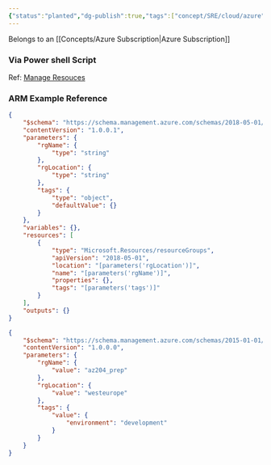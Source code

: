 ```yaml
---
{"status":"planted","dg-publish":true,"tags":["concept/SRE/cloud/azure"],"definition":"Resource groups are logical containers where you can deploy and manage Azure resources like virtual machines, web apps, databases, and storage accounts.","creation_date":"2024-05-02 22:00","permalink":"/concepts/azure-resource-group/","dgPassFrontmatter":true}
---
```



Belongs to an [[Concepts/Azure Subscription\|Azure Subscription]]

### Via Power shell Script

Ref: [Manage Resouces](https://learn.microsoft.com/en-us/azure/azure-resource-manager/management/manage-resources-powershell)

### ARM Example Reference

```json
{
    "$schema": "https://schema.management.azure.com/schemas/2018-05-01/subscriptionDeploymentTemplate.json#",
    "contentVersion": "1.0.0.1",
    "parameters": {
        "rgName": {
            "type": "string"
        },
        "rgLocation": {
            "type": "string"
        },
        "tags": {
            "type": "object",
            "defaultValue": {}
        }
    },
    "variables": {},
    "resources": [
        {
            "type": "Microsoft.Resources/resourceGroups",
            "apiVersion": "2018-05-01",
            "location": "[parameters('rgLocation')]",
            "name": "[parameters('rgName')]",
            "properties": {},
            "tags": "[parameters('tags')]"
        }
    ],
    "outputs": {}
}

{
    "$schema": "https://schema.management.azure.com/schemas/2015-01-01/deploymentParameters.json#",
    "contentVersion": "1.0.0.0",
    "parameters": {
        "rgName": {
            "value": "az204_prep"
        },
        "rgLocation": {
            "value": "westeurope"
        },
        "tags": {
            "value": {
                "environment": "development"
            }
        }
    }
}
```





